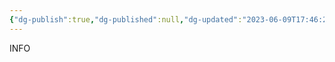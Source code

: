 ```yaml
---
{"dg-publish":true,"dg-published":null,"dg-updated":"2023-06-09T17:46:25Z","aliases":["basic","pen","paper"],"tags":["basic","notes","non-digital","notes"],"apps":["android","iOS","macOS","windows","linux","web"],"openSource":true,"worksOffline":"true","doDates":"✅","dueDates":"✅","attachmentSupport":"✅","hasAnAPI":"❌","reminders":"❌","locationBasedReminders":"✅","nlp":"✅","kanbanView":"✅","listView":"✅","switchBetween":"✅","hq":"Your House","Price URL":null,"is there a free option":"✅","one time payment option":"❌","permalink":"/tool/password-managers/pen-and-paper/","dgPassFrontmatter":true,"created":"","updated":"2023-06-09T17:46:25Z"}
---
```


INFO